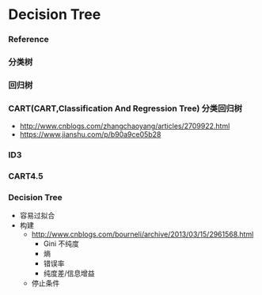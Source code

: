 # Decision Tree

### Reference

### 分类树

### 回归树

### CART(CART,Classification And Regression Tree) 分类回归树
+ http://www.cnblogs.com/zhangchaoyang/articles/2709922.html
+ https://www.jianshu.com/p/b90a9ce05b28

### ID3

### CART4.5

### Decision Tree
+ 容易过拟合
+ 构建
	+ http://www.cnblogs.com/bourneli/archive/2013/03/15/2961568.html
        + Gini 不纯度
        + 熵
        + 错误率
        + 纯度差/信息增益
	+ 停止条件

